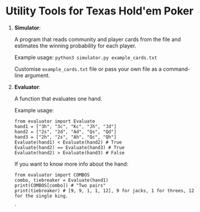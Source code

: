 # Utility Tools for Texas Hold'em Poker

1) **Simulator**: 
   
   A program that reads community and player cards from the file and estimates the winning probability for each player.
   
   Example usage: `python3 simulator.py example_cards.txt`
   
   Customise `example_cards.txt` file or pass your own file as a command-line argument.
   
2) **Evaluator**:

   A function that evaluates one hand.
   
   Example usage:
   
   ```
   from evaluator import Evaluate
   hand1 = ["3h", "3c", "Kc", "Jh", "Jd"]
   hand2 = ["2s", "2d", "Ad", "Qs", "Qd"]
   hand3 = ["2h", "2s", "Ah", "Qc", "Qh"]
   Evaluate(hand1) < Evaluate(hand2) # True
   Evaluate(hand2) == Evaluate(hand3) # True
   Evaluate(hand2) > Evaluate(hand3) # False
   ```
   
    If you want to know more info about the hand:
    ```
    from evaluator import COMBOS
    combo, tiebreaker = Evaluate(hand1)
    print(COMBOS[combo]) # "Two pairs"
    print(tiebreaker) # [9, 9, 1, 1, 12], 9 for jacks, 1 for threes, 12 for the single king.
    ```

   
   
   `
